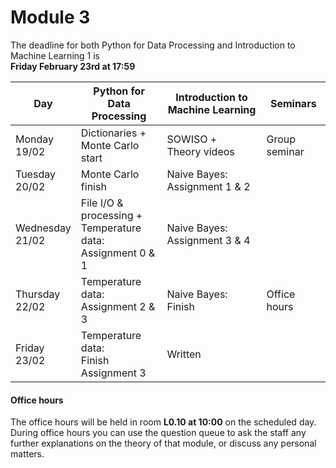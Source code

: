 
# Module 3

The deadline for both Python for Data Processing and Introduction to Machine Learning 1 is<br>**Friday February 23rd at 17:59**

| Day                | Python for<br>Data Processing      | Introduction to<br>Machine Learning | Seminars                                                       |
|--------------------|------------------------------------|-------------------------------------|----------------------------------------------------------------|
| Monday<br>19/02    | Dictionaries +<br>Monte Carlo start | SOWISO +<br>Theory videos          | Group seminar                                                  |
| Tuesday<br>20/02   | Monte Carlo finish                 | Naive Bayes: Assignment 1 & 2       |                                                                |
| Wednesday<br>21/02 | File I/O & processing +<br>Temperature data:<br>Assignment 0 & 1 | Naive Bayes: Assignment 3 & 4 |                                        |
| Thursday<br>22/02  | Temperature data:<br>Assignment 2 & 3 | Naive Bayes: Finish              | Office hours                                                   |
| Friday<br>23/02    | Temperature data:<br>Finish Assignment 3 | Written                       |                                                                |



#### Office hours

The office hours will be held in room **L0.10 at 10:00** on the scheduled day. During office hours you can use the question queue to ask the staff any further explanations on the theory of that module, or discuss any personal matters.

